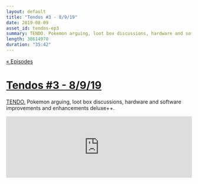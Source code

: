 ```yaml
---
layout: default
title: "Tendos #3 - 8/9/19"
date: 2019-08-09
asset_id: tendos-ep3
summary: TENDO. Pokemon arguing, loot box discussions, hardware and software improvements and enhancements deluxe++.
length: 38614970
duration: "35:42"
---
```

[« Episodes](/tendos/episodes)

# [Tendos #3 - 8/9/19](/tendos/assets/tendos-ep3.mp3)
[TENDO.](/tendos/assets/tendos-ep3.mp3) Pokemon arguing, loot box discussions, hardware and software improvements and enhancements deluxe++.

<iframe width="100%" height="166" scrolling="no" frameborder="no" allow="autoplay" src="https://w.soundcloud.com/player/?url=https%3A//api.soundcloud.com/tracks/663740117&color=%23ff5500&auto_play=false&hide_related=false&show_comments=true&show_user=true&show_reposts=false&show_teaser=true"></iframe>
